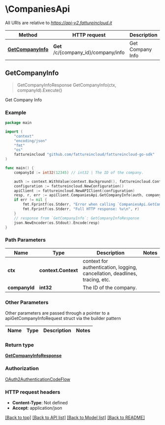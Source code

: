 # \CompaniesApi

All URIs are relative to *https://api-v2.fattureincloud.it*

Method | HTTP request | Description
------------- | ------------- | -------------
[**GetCompanyInfo**](CompaniesApi.md#GetCompanyInfo) | **Get** /c/{company_id}/company/info | Get Company Info



## GetCompanyInfo

> GetCompanyInfoResponse GetCompanyInfo(ctx, companyId).Execute()

Get Company Info



### Example

```go
package main

import (
    "context"
    "encoding/json"
    "fmt"
    "os"
    fattureincloud "github.com/fattureincloud/fattureincloud-go-sdk"
)

func main() {
    companyId := int32(12345) // int32 | The ID of the company.

    auth := context.WithValue(context.Background(), fattureincloud.ContextAccessToken, "ACCESS_TOKEN")
    configuration := fattureincloud.NewConfiguration()
    apiClient := fattureincloud.NewAPIClient(configuration)
    resp, r, err := apiClient.CompaniesApi.GetCompanyInfo(auth, companyId).Execute()
    if err != nil {
        fmt.Fprintf(os.Stderr, "Error when calling `CompaniesApi.GetCompanyInfo``: %v\n", err)
        fmt.Fprintf(os.Stderr, "Full HTTP response: %v\n", r)
    }
    // response from `GetCompanyInfo`: GetCompanyInfoResponse
    json.NewEncoder(os.Stdout).Encode(resp)
}
```

### Path Parameters


Name | Type | Description  | Notes
------------- | ------------- | ------------- | -------------
**ctx** | **context.Context** | context for authentication, logging, cancellation, deadlines, tracing, etc.
**companyId** | **int32** | The ID of the company. | 

### Other Parameters

Other parameters are passed through a pointer to a apiGetCompanyInfoRequest struct via the builder pattern


Name | Type | Description  | Notes
------------- | ------------- | ------------- | -------------


### Return type

[**GetCompanyInfoResponse**](GetCompanyInfoResponse.md)

### Authorization

[OAuth2AuthenticationCodeFlow](../README.md#OAuth2AuthenticationCodeFlow)

### HTTP request headers

- **Content-Type**: Not defined
- **Accept**: application/json

[[Back to top]](#) [[Back to API list]](../README.md#documentation-for-api-endpoints)
[[Back to Model list]](../README.md#documentation-for-models)
[[Back to README]](../README.md)

